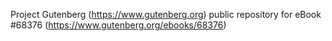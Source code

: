 Project Gutenberg (https://www.gutenberg.org) public repository for
eBook #68376 (https://www.gutenberg.org/ebooks/68376)
